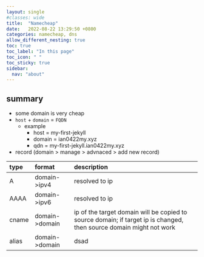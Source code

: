 ```yaml
---
layout: single
#classes: wide
title:  "Namecheap"
date:   2022-08-22 13:29:50 +0800
categories: namecheap, dns
allow_different_nesting: true
toc: true
toc_label: "In this page"
toc_icon: " "
toc_sticky: true
sidebar:
  nav: "about"
---
```


## summary

* some domain is very cheap
* `host` + `domain` = `FQDN`
  * example
    * host = my-first-jekyll
    * domain = ian0422my.xyz
    * qdn = my-first-jekyll.ian0422my.xyz
* record (domain > manage > advnaced > add new record)

| type  | format         | description                                                                                                         |
| :---- | :------------- | :------------------------------------------------------------------------------------------------------------------ |
| A     | domain->ipv4   | resolved to ip                                                                                                      |
| AAAA  | domain->ipv6   | resolved to ip                                                                                                      |
| cname | domain->domain | ip of the target domain will be copied to source domain; if target ip is changed, then source domain might not work |
| alias | domain->domain | dsad                                                                                                                |
